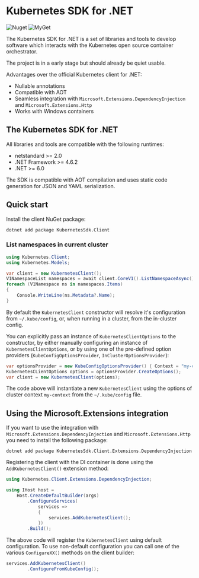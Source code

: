 # Kubernetes SDK for .NET

![Nuget](https://img.shields.io/nuget/v/KubernetesSdk.Client?label=NuGet) ![MyGet](https://img.shields.io/myget/kubernetes-sdk-dotnet/vpre/KubernetesSdk.Client?label=MyGet)

The Kubernetes SDK for .NET is a set of libraries and tools to develop software which
interacts with the Kubernetes open source container orchestrator.

The project is in a early stage but should already be quiet usable.

Advantages over the official Kubernetes client for .NET:

* Nullable annotations
* Compatible with AOT
* Seamless integration with `Microsoft.Extensions.DependencyInjection` and `Microsoft.Extensions.Http`
* Works with Windows containers

## The Kubernetes SDK for .NET

All libraries and tools are compatible with the following runtimes:

* netstandard >= 2.0
* .NET Framework >= 4.6.2
* .NET >= 6.0

The SDK is compatible with AOT compilation and uses static code generation for
JSON and YAML serialization.

## Quick start

Install the client NuGet package:

```shell
dotnet add package KubernetesSdk.Client
```

### List namespaces in current cluster

```c#
using Kubernetes.Client;
using Kubernetes.Models;

var client = new KubernetesClient();
V1NamespaceList namespaces = await client.CoreV1().ListNamespaceAsync();
foreach (V1Namespace ns in namespaces.Items)
{
    Console.WriteLine(ns.Metadata?.Name);
}
```

By default the `KubernetesClient` constructor will resolve it's configuration from `~/.kube/config`, or, when
running in a cluster, from the in-cluster config.

You can explicitly pass an instance of `KubernetesClientOptions`
to the constructor, by either manually configuring an instance of `KubernetesClientOptions`, or by using one
of the pre-defined option providers (`KubeConfigOptionsProvider`, `InClusterOptionsProvider`):

```csharp
var optionsProvider = new KubeConfigOptionsProvider() { Context = "my-context" };
KubernetesCLientOptions options = optionsProvider.CreateOptions();
var client = new KubernetesClient(options);
```

The code above will instantiate a new `KubernetesClient` using the options of cluster context `my-context` from the `~/.kube/config` file.

## Using the Microsoft.Extensions integration

If you want to use the integration with `Microsoft.Extensions.DependencyInjection` and
`Microsoft.Extensions.Http` you need to install the following package:

```shell
dotnet add package KubernetesSdk.Client.Extensions.DependencyInjection
```

Registering the client with the DI container is done using the `AddKubernetesClient()`
extension method:

```csharp
using Kubernetes.Client.Extensions.DependencyInjection;

using IHost host =
    Host.CreateDefaultBuilder(args)
        .ConfigureServices(
            services =>
            {
                services.AddKubernetesClient();
            })
        .Build();
```

The above code will register the `KubernetesClient` using default configuration. To use non-default
configuration you can call one of the various `ConfigureXX()` methods on the client builder:

```csharp
services.AddKubernetesClient()
        .ConfigureFromKubeConfig();
```
